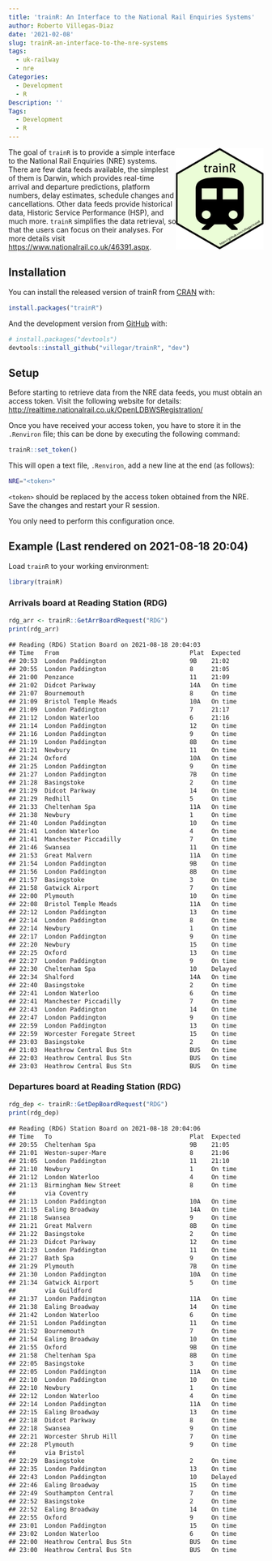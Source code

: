 ```yaml
---
title: 'trainR: An Interface to the National Rail Enquiries Systems'
author: Roberto Villegas-Diaz
date: '2021-02-08'
slug: trainR-an-interface-to-the-nre-systems
tags:
  - uk-railway
  - nre
Categories:
  - Development
  - R
Description: ''
Tags:
  - Development
  - R
---
```


<img src="https://raw.githubusercontent.com/villegar/trainR/main/inst/images/logo.png" alt="logo" align="right" height=200px/>

The goal of `trainR` is to provide a simple interface to the 
National Rail Enquiries (NRE) systems. There are few data feeds 
available, the simplest of them is Darwin, which provides real-time 
arrival and departure predictions, platform numbers, delay estimates, 
schedule changes and cancellations. Other data feeds provide historical 
data, Historic Service Performance (HSP), and much more. `trainR` 
simplifies the data retrieval, so that the users can focus on their 
analyses. For more details visit 
https://www.nationalrail.co.uk/46391.aspx.

## Installation

You can install the released version of trainR from [CRAN](https://CRAN.R-project.org) with:

``` r
install.packages("trainR")
```

And the development version from [GitHub](https://github.com/) with:

``` r
# install.packages("devtools")
devtools::install_github("villegar/trainR", "dev")
```

## Setup
Before starting to retrieve data from the NRE data feeds, you must obtain an access token. 
Visit the following website for details: http://realtime.nationalrail.co.uk/OpenLDBWSRegistration/

Once you have received your access token, you have to store it in the `.Renviron` file; this can be 
done by executing the following command:


```r
trainR::set_token()
```

This will open a text file, `.Renviron`, add a new line at the end (as follows):

```bash
NRE="<token>"
```

`<token>` should be replaced by the access token obtained from the NRE. Save the changes and restart 
your R session.

You only need to perform this configuration once.

## Example (Last rendered on 2021-08-18 20:04)

Load `trainR` to your working environment:

```r
library(trainR)
```

### Arrivals board at Reading Station (RDG)


```r
rdg_arr <- trainR::GetArrBoardRequest("RDG")
print(rdg_arr)
```

```
## Reading (RDG) Station Board on 2021-08-18 20:04:03
## Time   From                                    Plat  Expected
## 20:53  London Paddington                       9B    21:02
## 20:55  London Paddington                       8     21:05
## 21:00  Penzance                                11    21:09
## 21:02  Didcot Parkway                          14A   On time
## 21:07  Bournemouth                             8     On time
## 21:09  Bristol Temple Meads                    10A   On time
## 21:09  London Paddington                       7     21:17
## 21:12  London Waterloo                         6     21:16
## 21:14  London Paddington                       12    On time
## 21:16  London Paddington                       9     On time
## 21:19  London Paddington                       8B    On time
## 21:21  Newbury                                 11    On time
## 21:24  Oxford                                  10A   On time
## 21:25  London Paddington                       9     On time
## 21:27  London Paddington                       7B    On time
## 21:28  Basingstoke                             2     On time
## 21:29  Didcot Parkway                          14    On time
## 21:29  Redhill                                 5     On time
## 21:33  Cheltenham Spa                          11A   On time
## 21:38  Newbury                                 1     On time
## 21:40  London Paddington                       10    On time
## 21:41  London Waterloo                         4     On time
## 21:41  Manchester Piccadilly                   7     On time
## 21:46  Swansea                                 11    On time
## 21:53  Great Malvern                           11A   On time
## 21:54  London Paddington                       9B    On time
## 21:56  London Paddington                       8B    On time
## 21:57  Basingstoke                             3     On time
## 21:58  Gatwick Airport                         7     On time
## 22:00  Plymouth                                10    On time
## 22:08  Bristol Temple Meads                    11A   On time
## 22:12  London Paddington                       13    On time
## 22:14  London Paddington                       8     On time
## 22:14  Newbury                                 1     On time
## 22:17  London Paddington                       9     On time
## 22:20  Newbury                                 15    On time
## 22:25  Oxford                                  13    On time
## 22:27  London Paddington                       9     On time
## 22:30  Cheltenham Spa                          10    Delayed
## 22:34  Shalford                                14A   On time
## 22:40  Basingstoke                             2     On time
## 22:41  London Waterloo                         6     On time
## 22:41  Manchester Piccadilly                   7     On time
## 22:43  London Paddington                       14    On time
## 22:47  London Paddington                       9     On time
## 22:59  London Paddington                       13    On time
## 22:59  Worcester Foregate Street               15    On time
## 23:03  Basingstoke                             2     On time
## 21:03  Heathrow Central Bus Stn                BUS   On time
## 22:03  Heathrow Central Bus Stn                BUS   On time
## 23:03  Heathrow Central Bus Stn                BUS   On time
```

### Departures board at Reading Station (RDG)


```r
rdg_dep <- trainR::GetDepBoardRequest("RDG")
print(rdg_dep)
```

```
## Reading (RDG) Station Board on 2021-08-18 20:04:06
## Time   To                                      Plat  Expected
## 20:55  Cheltenham Spa                          9B    21:05
## 21:01  Weston-super-Mare                       8     21:06
## 21:05  London Paddington                       11    21:10
## 21:10  Newbury                                 1     On time
## 21:12  London Waterloo                         4     On time
## 21:13  Birmingham New Street                   8     On time
##        via Coventry                            
## 21:13  London Paddington                       10A   On time
## 21:15  Ealing Broadway                         14A   On time
## 21:18  Swansea                                 9     On time
## 21:21  Great Malvern                           8B    On time
## 21:22  Basingstoke                             2     On time
## 21:23  Didcot Parkway                          12    On time
## 21:23  London Paddington                       11    On time
## 21:27  Bath Spa                                9     On time
## 21:29  Plymouth                                7B    On time
## 21:30  London Paddington                       10A   On time
## 21:34  Gatwick Airport                         5     On time
##        via Guildford                           
## 21:37  London Paddington                       11A   On time
## 21:38  Ealing Broadway                         14    On time
## 21:42  London Waterloo                         6     On time
## 21:51  London Paddington                       11    On time
## 21:52  Bournemouth                             7     On time
## 21:54  Ealing Broadway                         10    On time
## 21:55  Oxford                                  9B    On time
## 21:58  Cheltenham Spa                          8B    On time
## 22:05  Basingstoke                             3     On time
## 22:05  London Paddington                       11A   On time
## 22:10  London Paddington                       10    On time
## 22:10  Newbury                                 1     On time
## 22:12  London Waterloo                         4     On time
## 22:14  London Paddington                       11A   On time
## 22:15  Ealing Broadway                         13    On time
## 22:18  Didcot Parkway                          8     On time
## 22:18  Swansea                                 9     On time
## 22:21  Worcester Shrub Hill                    7     On time
## 22:28  Plymouth                                9     On time
##        via Bristol                             
## 22:29  Basingstoke                             2     On time
## 22:35  London Paddington                       13    On time
## 22:43  London Paddington                       10    Delayed
## 22:46  Ealing Broadway                         15    On time
## 22:49  Southampton Central                     7     On time
## 22:52  Basingstoke                             2     On time
## 22:52  Ealing Broadway                         14    On time
## 22:55  Oxford                                  9     On time
## 23:01  London Paddington                       15    On time
## 23:02  London Waterloo                         6     On time
## 22:00  Heathrow Central Bus Stn                BUS   On time
## 23:00  Heathrow Central Bus Stn                BUS   On time
```
